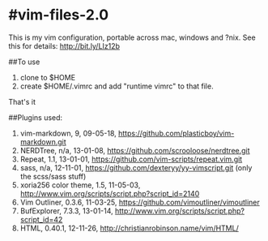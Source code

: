 #vim-files-2.0
=============

This is my vim configuration, portable across mac, windows and ?nix. See this for details: http://bit.ly/LIz12b

##To use

1. clone to $HOME
2. create $HOME/.vimrc and add "runtime vimrc" to that file.

That's it

##Plugins used:
1. vim-markdown, 9, 09-05-18, https://github.com/plasticboy/vim-markdown.git
2. NERDTree,  n/a, 13-01-08, https://github.com/scrooloose/nerdtree.git
3. Repeat, 1.1, 13-01-01, https://github.com/vim-scripts/repeat.vim.git
4. sass, n/a, 12-11-01, https://github.com/dexteryy/yy-vimscript.git (only the scss/sass stuff)
5. xoria256 color theme, 1.5, 11-05-03,  http://www.vim.org/scripts/script.php?script_id=2140
6. Vim Outliner, 0.3.6, 11-03-25, https://github.com/vimoutliner/vimoutliner
7. BufExplorer, 7.3.3, 13-01-14, http://www.vim.org/scripts/script.php?script_id=42
8. HTML, 0.40.1, 12-11-26, http://christianrobinson.name/vim/HTML/


